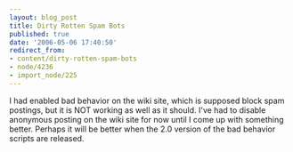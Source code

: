 ```yaml
---
layout: blog_post
title: Dirty Rotten Spam Bots
published: true
date: '2006-05-06 17:40:50'
redirect_from:
- content/dirty-rotten-spam-bots
- node/4236
- import_node/225
---
```


I had enabled bad behavior on the wiki site, which is supposed block spam postings, but it is NOT working as well as it should. I've had to disable anonymous posting on the wiki site for now until I come up with something better. Perhaps it will be better when the 2.0 version of the bad behavior scripts are released.

